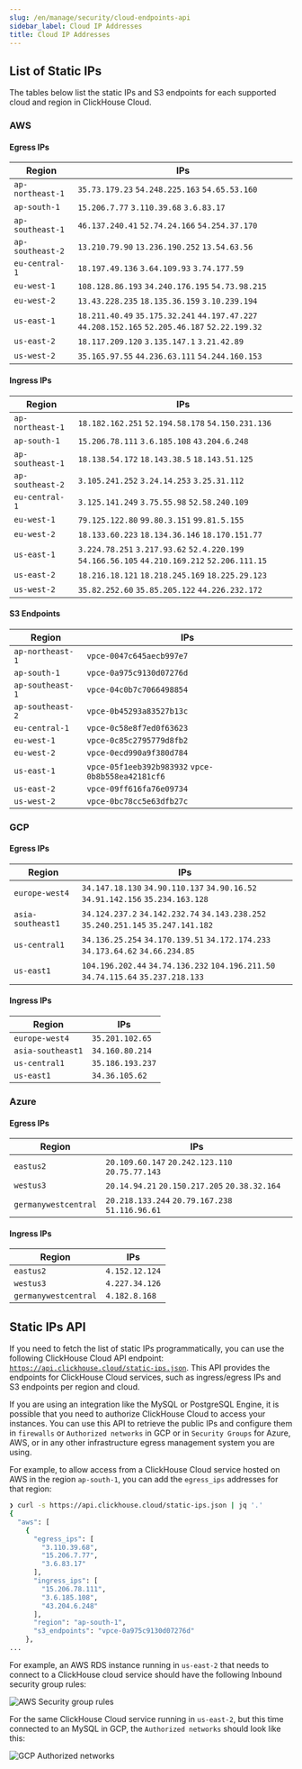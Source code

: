 ```yaml
---
slug: /en/manage/security/cloud-endpoints-api
sidebar_label: Cloud IP Addresses
title: Cloud IP Addresses
---
```


## List of Static IPs

The tables below list the static IPs and S3 endpoints for each supported cloud and region in ClickHouse Cloud.

### AWS

#### Egress IPs

| Region | IPs |
|--------|------|
| `ap-northeast-1` | `35.73.179.23` `54.248.225.163` `54.65.53.160` |
| `ap-south-1` | `15.206.7.77` `3.110.39.68` `3.6.83.17` |
| `ap-southeast-1` | `46.137.240.41` `52.74.24.166` `54.254.37.170` |
| `ap-southeast-2` | `13.210.79.90` `13.236.190.252` `13.54.63.56` |
| `eu-central-1` | `18.197.49.136` `3.64.109.93` `3.74.177.59` |
| `eu-west-1` | `108.128.86.193` `34.240.176.195` `54.73.98.215` |
| `eu-west-2` | `13.43.228.235` `18.135.36.159` `3.10.239.194` |
| `us-east-1` | `18.211.40.49` `35.175.32.241` `44.197.47.227` `44.208.152.165` `52.205.46.187` `52.22.199.32` |
| `us-east-2` | `18.117.209.120` `3.135.147.1` `3.21.42.89` |
| `us-west-2` | `35.165.97.55` `44.236.63.111` `54.244.160.153` |

#### Ingress IPs

| Region | IPs |
|--------|------|
| `ap-northeast-1` | `18.182.162.251` `52.194.58.178` `54.150.231.136` |
| `ap-south-1` | `15.206.78.111` `3.6.185.108` `43.204.6.248` |
| `ap-southeast-1` | `18.138.54.172` `18.143.38.5` `18.143.51.125` |
| `ap-southeast-2` | `3.105.241.252` `3.24.14.253` `3.25.31.112` |
| `eu-central-1` | `3.125.141.249` `3.75.55.98` `52.58.240.109` |
| `eu-west-1` | `79.125.122.80` `99.80.3.151` `99.81.5.155` |
| `eu-west-2` | `18.133.60.223` `18.134.36.146` `18.170.151.77` |
| `us-east-1` | `3.224.78.251` `3.217.93.62` `52.4.220.199` `54.166.56.105` `44.210.169.212` `52.206.111.15` |
| `us-east-2` | `18.216.18.121` `18.218.245.169` `18.225.29.123` |
| `us-west-2` | `35.82.252.60` `35.85.205.122` `44.226.232.172` |

#### S3 Endpoints

| Region | IPs |
|--------|------|
| `ap-northeast-1` | `vpce-0047c645aecb997e7` |
| `ap-south-1` | `vpce-0a975c9130d07276d` |
| `ap-southeast-1` | `vpce-04c0b7c7066498854` |
| `ap-southeast-2` | `vpce-0b45293a83527b13c` |
| `eu-central-1` | `vpce-0c58e8f7ed0f63623` |
| `eu-west-1` | `vpce-0c85c2795779d8fb2` |
| `eu-west-2` | `vpce-0ecd990a9f380d784` |
| `us-east-1` | `vpce-05f1eeb392b983932` `vpce-0b8b558ea42181cf6` |
| `us-east-2` | `vpce-09ff616fa76e09734` |
| `us-west-2` | `vpce-0bc78cc5e63dfb27c` |

### GCP

#### Egress IPs

| Region | IPs |
|--------|------|
| `europe-west4` | `34.147.18.130` `34.90.110.137` `34.90.16.52` `34.91.142.156` `35.234.163.128` |
| `asia-southeast1` | `34.124.237.2` `34.142.232.74` `34.143.238.252` `35.240.251.145` `35.247.141.182` |
| `us-central1` | `34.136.25.254` `34.170.139.51` `34.172.174.233` `34.173.64.62` `34.66.234.85` |
| `us-east1` | `104.196.202.44` `34.74.136.232` `104.196.211.50` `34.74.115.64` `35.237.218.133` |

#### Ingress IPs

| Region | IPs |
|--------|------|
| `europe-west4` | `35.201.102.65` |
| `asia-southeast1` | `34.160.80.214` |
| `us-central1` | `35.186.193.237` |
| `us-east1` | `34.36.105.62` |

### Azure

#### Egress IPs

| Region | IPs |
|--------|------|
| `eastus2` | `20.109.60.147` `20.242.123.110` `20.75.77.143` |
| `westus3` | `20.14.94.21` `20.150.217.205` `20.38.32.164` |
| `germanywestcentral` | `20.218.133.244` `20.79.167.238` `51.116.96.61` |

#### Ingress IPs

| Region | IPs |
|--------|------|
| `eastus2` | `4.152.12.124` |
| `westus3` | `4.227.34.126` |
| `germanywestcentral` | `4.182.8.168` |

## Static IPs API

If you need to fetch the list of static IPs programmatically, you can use the following ClickHouse Cloud API endpoint: [`https://api.clickhouse.cloud/static-ips.json`](https://api.clickhouse.cloud/static-ips.json). This API provides the endpoints for ClickHouse Cloud services, such as ingress/egress IPs and S3 endpoints per region and cloud.

If you are using an integration like the MySQL or PostgreSQL Engine, it is possible that you need to authorize ClickHouse Cloud to access your instances. You can use this API to retrieve the public IPs and configure them in `firewalls` or `Authorized networks` in GCP or in `Security Groups` for Azure, AWS, or in any other infrastructure egress management system you are using.

For example, to allow access from a ClickHouse Cloud service hosted on AWS in the region `ap-south-1`, you can add the `egress_ips` addresses for that region:

```bash
❯ curl -s https://api.clickhouse.cloud/static-ips.json | jq '.'
{
  "aws": [
    {
      "egress_ips": [
        "3.110.39.68",
        "15.206.7.77",
        "3.6.83.17"
      ],
      "ingress_ips": [
        "15.206.78.111",
        "3.6.185.108",
        "43.204.6.248"
      ],
      "region": "ap-south-1",
      "s3_endpoints": "vpce-0a975c9130d07276d"
    },
...
```

For example, an AWS RDS instance running in `us-east-2` that needs to connect to a ClickHouse cloud service should have the following Inbound security group rules:

![AWS Security group rules](@site/docs/en/_snippets/images/aws-rds-mysql.png)

For the same ClickHouse Cloud service running in `us-east-2`, but this time connected to an MySQL in GCP, the `Authorized networks` should look like this:

![GCP Authorized networks](@site/docs/en/_snippets/images/gcp-authorized-network.png)
